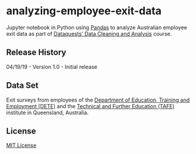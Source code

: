 # analyzing-employee-exit-data
Jupyter notebook in Python using [Pandas](https://pandas.pydata.org/) to analyze Australian employee exit data as part of [Dataquests' Data Cleaning and Analysis](https://www.dataquest.io/course/python-datacleaning/) course.

## Release History
04/19/19 - Version 1.0 - Initial release

## Data Set
Exit surveys from employees of the [Department of Education, Training and Employment (DETE)](https://data.gov.au/dataset/ds-qld-fe96ff30-d157-4a81-851d-215f2a0fe26d/details?q=exit%20survey) and the [Technical and Further Education (TAFE)](https://data.gov.au/dataset/ds-qld-89970a3b-182b-41ea-aea2-6f9f17b5907e/details?q=exit%20survey) institute in Queensland, Australia.

## License
[MIT License](https://opensource.org/licenses/MIT)
